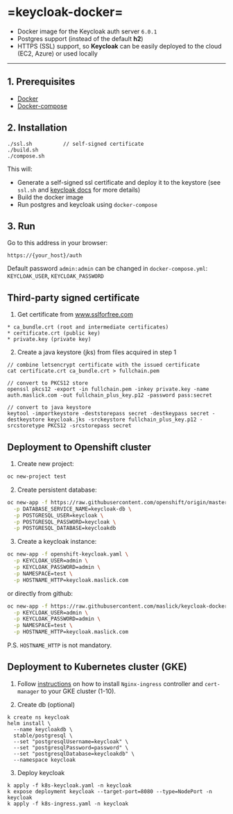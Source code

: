 =keycloak-docker=
======
 - Docker image for the Keycloak auth server ``6.0.1``
 - Postgres support (instead of the default **h2**)
 - HTTPS (SSL) support, so **Keycloak** can be easily deployed to the cloud (EC2, Azure) or used locally
 
----

## 1. Prerequisites
 - [Docker](https://gist.github.com/maslick/69291bd5ed649892fe1b)
 - [Docker-compose](https://gist.github.com/maslick/5f77efa8ba0f8df98548)


## 2. Installation
```
./ssl.sh          // self-signed certificate
./build.sh
./compose.sh
```
 This will:
- Generate a self-signed ssl certificate and deploy it to the keystore (see ``ssl.sh`` and [keycloak docs](https://www.keycloak.org/docs/latest/server_installation/index.html#enabling-ssl-https-for-the-keycloak-server) for more details)
- Build the docker image
- Run postgres and keycloak using ``docker-compose``
 
## 3. Run
Go to this address in your browser:
```
https://{your_host}/auth
```
Default password ``admin:admin`` can be changed in ``docker-compose.yml``: ``KEYCLOAK_USER``, ``KEYCLOAK_PASSWORD``



## Third-party signed certificate
 1. Get certificate from www.sslforfree.com
```
* ca_bundle.crt (root and intermediate certificates)
* certificate.crt (public key)
* private.key (private key)
```

2. Create a java keystore (jks) from files acquired in step 1
```
// combine letsencrypt certificate with the issued certificate
cat certificate.crt ca_bundle.crt > fullchain.pem

// convert to PKCS12 store
openssl pkcs12 -export -in fullchain.pem -inkey private.key -name auth.maslick.com -out fullchain_plus_key.p12 -password pass:secret

// convert to java keystore
keytool -importkeystore -deststorepass secret -destkeypass secret -destkeystore keycloak.jks -srckeystore fullchain_plus_key.p12 -srcstoretype PKCS12 -srcstorepass secret
```


## Deployment to Openshift cluster
1. Create new project:
```zsh
oc new-project test
```

2. Create persistent database:
```zsh
oc new-app -f https://raw.githubusercontent.com/openshift/origin/master/examples/db-templates/postgresql-persistent-template.json \
  -p DATABASE_SERVICE_NAME=keycloak-db \
  -p POSTGRESQL_USER=keycloak \
  -p POSTGRESQL_PASSWORD=keycloak \
  -p POSTGRESQL_DATABASE=keycloakdb
```

3. Create a keycloak instance:
```zsh
oc new-app -f openshift-keycloak.yaml \
  -p KEYCLOAK_USER=admin \
  -p KEYCLOAK_PASSWORD=admin \
  -p NAMESPACE=test \
  -p HOSTNAME_HTTP=keycloak.maslick.com
```
or directly from github:
```zsh
oc new-app -f https://raw.githubusercontent.com/maslick/keycloak-docker/master/openshift-keycloak.yaml \
  -p KEYCLOAK_USER=admin \
  -p KEYCLOAK_PASSWORD=admin \
  -p NAMESPACE=test \
  -p HOSTNAME_HTTP=keycloak.maslick.com
```

P.S. ``HOSTNAME_HTTP`` is not mandatory.

## Deployment to Kubernetes cluster (GKE)
1. Follow [instructions](https://github.com/maslick/ingressario) on how to install ``Nginx-ingress`` controller and ``cert-manager`` to your GKE cluster (1-10).

2. Create db (optional)
```
k create ns keycloak
helm install \
  --name keycloakdb \
  stable/postgresql \
  --set "postgresqlUsername=keycloak" \
  --set "postgresqlPassword=password" \
  --set "postgresqlDatabase=keycloakdb" \
  --namespace keycloak
```

3. Deploy keycloak
```
k apply -f k8s-keycloak.yaml -n keycloak
k expose deployment keycloak --target-port=8080 --type=NodePort -n keycloak
k apply -f k8s-ingress.yaml -n keycloak
```
 
